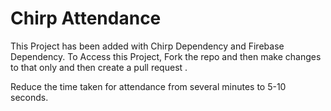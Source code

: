 # Chirp Attendance

This Project has been added with Chirp Dependency and Firebase Dependency.
To Access this Project, Fork the repo and then make changes to that only and then create a pull request .

Reduce the time taken for attendance from several minutes to 5-10 seconds.
